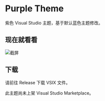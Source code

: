 # Purple Theme
紫色 Visual Studio 主题，基于默认蓝色主题修改。

## 现在就看看

![截屏](C:\Users\Administrator\source\repos\purple-theme\assets\screenshot.png)

## 下载

请前往 Release 下载 VSIX 文件。

此主题尚未上架 Visual Studio Marketplace。
